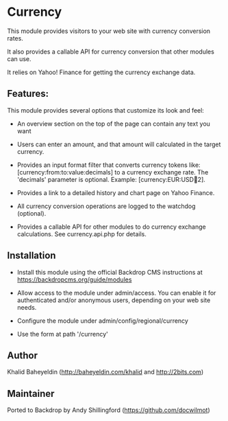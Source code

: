 Currency
========


This module provides visitors to your web site with currency conversion rates.

It also provides a callable API for currency conversion that other modules can
use.

It relies on Yahoo! Finance for getting the currency exchange data.

Features:
---------

This module provides several options that customize its look and feel:

- An overview section on the top of the page can contain any text you want

- Users can enter an amount, and that amount will calculated in the target
  currency.

- Provides an input format filter that converts currency tokens like:
  [currency:from:to:value:decimals] to a currency exchange rate.
  The 'decimals' parameter is optional.
  Example: [currency:EUR:USD:100:2].

- Provides a link to a detailed history and chart page on Yahoo Finance.

- All currency conversion operations are logged to the watchdog (optional).

- Provides a callable API for other modules to do currency exchange
  calculations. See currency.api.php for details.


Installation
------------

- Install this module using the official Backdrop CMS instructions at
  https://backdropcms.org/guide/modules

- Allow access to the module under admin/access.
   You can enable it for authenticated and/or anonymous users, depending on
   your web site needs.

- Configure the module under admin/config/regional/currency

- Use the form at path '/currency'

Author
------
Khalid Baheyeldin (http://baheyeldin.com/khalid and http://2bits.com)

Maintainer
----------
Ported to Backdrop by Andy Shillingford (https://github.com/docwilmot)
